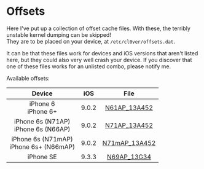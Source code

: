 # Offsets

Here I've put up a collection of offset cache files. With these, the terribly unstable kernel dumping can be skipped!  
They are to be placed on your device, at `/etc/cl0ver/offsets.dat`.  

It can be that these files work for devices and iOS versions that aren't listed here, but they could also very well crash your device. If you discover that one of these files works for an unlisted combo, please notify me.

Available offsets:

| Device                                    | iOS   | File                                                                                                      |
| :---------------------------------------: | :---: | :-------------------------------------------------------------------------------------------------------: |
| iPhone 6<br>iPhone 6+                     | 9.0.2 | [N61AP_13A452](https://raw.githubusercontent.com/Siguza/cl0ver/master/offsets/N61AP_13A452/offsets.dat)   |
| iPhone 6s (N71AP)<br>iPhone 6s (N66AP)    | 9.0.2 | [N71AP_13A452](https://raw.githubusercontent.com/Siguza/cl0ver/master/offsets/N71AP_13A452/offsets.dat)   |
| iPhone 6s (N71mAP)<br>iPhone 6s+ (N66mAP) | 9.0.2 | [N71mAP_13A452](https://raw.githubusercontent.com/Siguza/cl0ver/master/offsets/N71mAP_13A452/offsets.dat) |
| iPhone SE                                 | 9.3.3 | [N69AP_13G34](https://raw.githubusercontent.com/Siguza/cl0ver/master/offsets/N69AP_13G34/offsets.dat)     |
